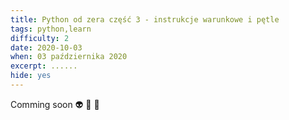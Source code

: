 ```yaml
---
title: Python od zera część 3 - instrukcje warunkowe i pętle
tags: python,learn
difficulty: 2
date: 2020-10-03
when: 03 października 2020
excerpt: ......
hide: yes
---
```


Comming soon 👽 👾 🤖
